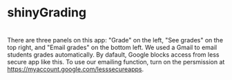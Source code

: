 # shinyGrading
# 
There are three panels on this app: "Grade" on the left, "See grades" on the top right, and "Email grades" on the bottom left. We used a Gmail to email students grades automatically. By dafault, Google blocks access from less secure app like this. To use our emailing function, turn on the persmission at https://myaccount.google.com/lesssecureapps.